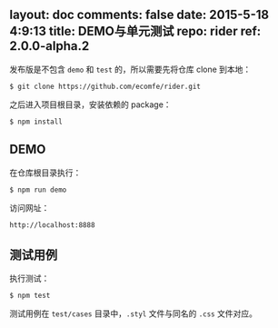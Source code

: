 layout: doc
comments: false
date: 2015-5-18 4:9:13
title: DEMO与单元测试
repo: rider
ref: 2.0.0-alpha.2
---

发布版是不包含 `demo` 和 `test` 的，所以需要先将仓库 clone 到本地：

```shell
$ git clone https://github.com/ecomfe/rider.git
```

之后进入项目根目录，安装依赖的 package：

```shell
$ npm install
```

## DEMO

在仓库根目录执行：

```shell
$ npm run demo
```

访问网址：

    http://localhost:8888

## 测试用例

执行测试：

```shell
$ npm test
```

测试用例在 `test/cases` 目录中，`.styl` 文件与同名的 `.css` 文件对应。